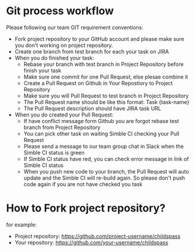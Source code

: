 Git process workflow
=====================

Please following our team GIT requirement conventions:

- Fork project repository to your GitHub account and please make sure you don't working on project repository.
- Create one branch from test branch for each your task on JIRA
- When you do finished your task:
  - Rebase your branch with test branch in Project Repository before finish your task
  - Make sure one commit for one Pull Request, else plesae combine it
  - Create a Pull Request on Github in Your Repostiory to Project Repository
  - Make sure you will Pull Request to test branch in Project Repository
  - The Pull Request name should be like this format: Task {task-name}
  - The Pull Request description should have JIRA task URL
- When you do created your Pull Request:
  - If have conflict message form Github you are forgot rebase test branch from Project Repository
  - You can pick other task on waiting Simble CI checking your Pull Request
  - Please send a message to our team group chat in Slack when the Simble CI status is green
  - If Simble CI status have red, you can check error message in link of Simble CI status
  - When you push new code to your branch, the Pull Request will auto update and the Simble CI will re-build again.
    So please don't push code again if you are not have checked you task

How to Fork project repository?
=====================
for example: 
  - Project repository: https://github.com/project-username/childspass
  - Your repository: https://github.com/your-username/childspass
